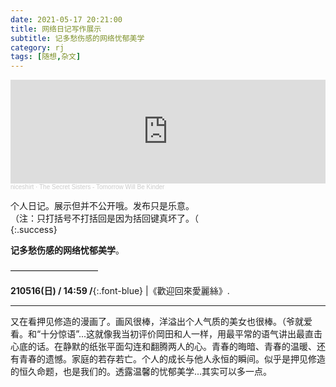 ```yaml
---
date: 2021-05-17 20:21:00
title: 网络日记写作展示
subtitle: 记多愁伤感的网络忧郁美学
category: rj
tags: [随想,杂文]
---
```


<iframe width="100%" height="166" scrolling="no" frameborder="no" allow="autoplay" src="https://w.soundcloud.com/player/?url=https%3A//api.soundcloud.com/tracks/196263894&color=%2300aabb&auto_play=true&hide_related=false&show_comments=true&show_user=true&show_reposts=false&show_teaser=true"></iframe><div style="font-size: 10px; color: #cccccc;line-break: anywhere;word-break: normal;overflow: hidden;white-space: nowrap;text-overflow: ellipsis; font-family: Interstate,Lucida Grande,Lucida Sans Unicode,Lucida Sans,Garuda,Verdana,Tahoma,sans-serif;font-weight: 100;"><a href="https://soundcloud.com/niceshirt-1" title="niceshirt" target="_blank" style="color: #cccccc; text-decoration: none;">niceshirt</a> · <a href="https://soundcloud.com/niceshirt-1/the-secret-sisters-tomorrow-will-be-kinder" title="The Secret Sisters - Tomorrow Will Be Kinder" target="_blank" style="color: #cccccc; text-decoration: none;">The Secret Sisters - Tomorrow Will Be Kinder</a></div>
  
个人日记。展示但并不公开哦。发布只是乐意。  
（注：只打括号不打括回是因为括回键真坏了。（  
{:.success}  
  
**记多愁伤感的网络忧郁美学**。  
<!--more-->

——————————
  
**210516(日) / 14:59 /**{:.font-blue} |《歡迎回來愛麗絲》.<hr>又在看押见修造的漫画了。画风很棒，洋溢出个人气质的美女也很棒。（爷就爱看。和“十分惊语”...这就像我当初评价岡田和人一样，用最平常的语气讲出最直击心底的话。在静默的纸张平面勾连和翻腾两人的心。青春的晦暗、青春的温暖、还有青春的遗憾。家庭的若存若亡。个人的成长与他人永恒的瞬间。似乎是押见修造的恒久命题，也是我们的。透露温馨的忧郁美学...其实可以多一点。